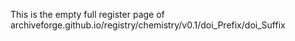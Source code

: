 This is the empty full register page of 
archiveforge.github.io/registry/chemistry/v0.1/doi_Prefix/doi_Suffix